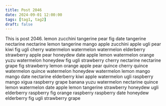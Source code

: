 ```yaml
---
title: Post 2046
date: 2024-09-01 12:00:00
tags: [tag1, tag2]
draft: false
---
```

This is post 2046.
lemon
zucchini
tangerine
pear
fig
date
tangerine
nectarine
nectarine
lemon
tangerine
mango
apple
zucchini
apple
ugli
pear
kiwi
fig
ugli
cherry
watermelon
watermelon
watermelon
elderberry
strawberry
apple
pear
honeydew
date
apple
lemon
watermelon
orange
yuzu
watermelon
honeydew
fig
ugli
strawberry
cherry
nectarine
nectarine
grape
fig
strawberry
lemon
orange
apple
pear
quince
cherry
quince
watermelon
quince
watermelon
honeydew
watermelon
lemon
mango
mango
date
nectarine
elderberry
kiwi
apple
watermelon
ugli
raspberry
mango
xigua
raspberry
grape
banana
yuzu
watermelon
nectarine
quince
lemon
watermelon
date
apple
lemon
tangerine
strawberry
honeydew
ugli
elderberry
raspberry
fig
orange
raspberry
raspberry
date
honeydew
elderberry
fig
ugli
strawberry
grape
